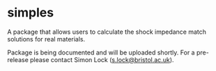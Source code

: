 # simples
A package that allows users to calculate the shock impedance match solutions for real materials.

Package is being documented and will be uploaded shortly. For a pre-release please contact Simon Lock (s.lock@bristol.ac.uk).
